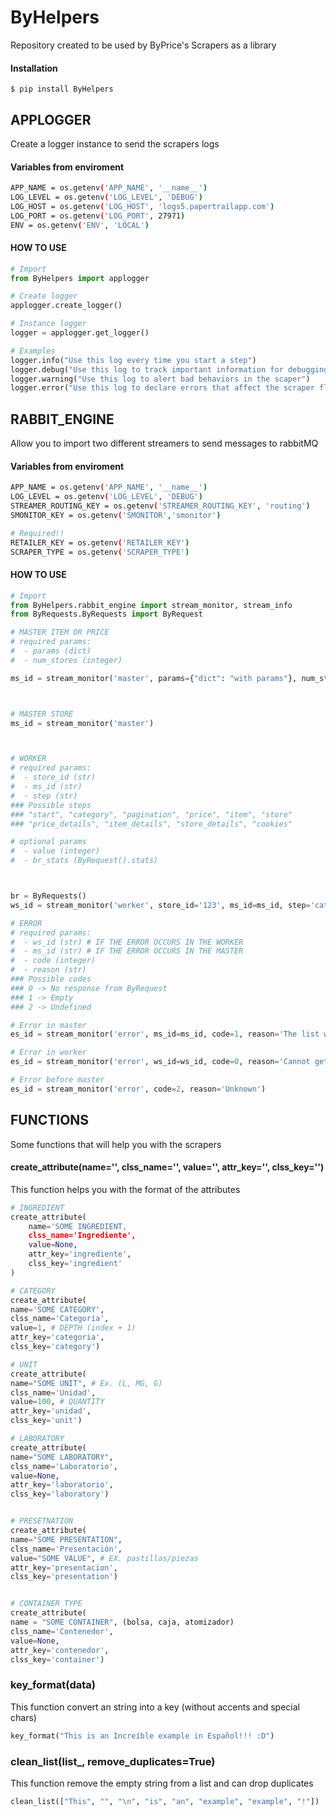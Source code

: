 # ByHelpers
Repository created to be used by ByPrice's Scrapers as a library

#### Installation
```shell
$ pip install ByHelpers
```

## APPLOGGER
Create a logger instance to send the scrapers logs


#### Variables from enviroment
```bash
APP_NAME = os.getenv('APP_NAME', '__name__')
LOG_LEVEL = os.getenv('LOG_LEVEL', 'DEBUG')
LOG_HOST = os.getenv('LOG_HOST', 'logs5.papertrailapp.com')
LOG_PORT = os.getenv('LOG_PORT', 27971)
ENV = os.getenv('ENV', 'LOCAL')
```

#### HOW TO USE
```python
# Import
from ByHelpers import applogger

# Create logger
applogger.create_logger()

# Instance logger
logger = applogger.get_logger()

# Examples
logger.info("Use this log every time you start a step")
logger.debug("Use this log to track important information for debugging")
logger.warning("Use this log to alert bad behaviors in the scaper")
logger.error("Use this log to declare errors that affect the scraper flow")

```


## RABBIT_ENGINE
Allow you to import two different streamers to send messages to rabbitMQ


#### Variables from enviroment
```bash
APP_NAME = os.getenv('APP_NAME', '__name__')
LOG_LEVEL = os.getenv('LOG_LEVEL', 'DEBUG')
STREAMER_ROUTING_KEY = os.getenv('STREAMER_ROUTING_KEY', 'routing')
SMONITOR_KEY = os.getenv('SMONITOR','smonitor')

# Required!!
RETAILER_KEY = os.getenv('RETAILER_KEY')
SCRAPER_TYPE = os.getenv('SCRAPER_TYPE')
```

#### HOW TO USE
```python
# Import
from ByHelpers.rabbit_engine import stream_monitor, stream_info
from ByRequests.ByRequests import ByRequest

# MASTER ITEM OR PRICE
# required params:
#  - params (dict)
#  - num_stores (integer)

ms_id = stream_monitor('master', params={"dict": "with params"}, num_stores=1)



# MASTER STORE
ms_id = stream_monitor('master')



# WORKER
# required params:
#  - store_id (str)
#  - ms_id (str)
#  - step (str)
### Possible steps
### "start", "category", "pagination", "price", "item", "store"
### "price_details", "item_details", "store_details", "cookies"

# optional params
#  - value (integer)
#  - br_stats (ByRequest().stats)



br = ByRequests()
ws_id = stream_monitor('worker', store_id='123', ms_id=ms_id, step='category', value=0, br.stats)

# ERROR
# required params:
#  - ws_id (str) # IF THE ERROR OCCURS IN THE WORKER
#  - ms_id (str) # IF THE ERROR OCCURS IN THE MASTER
#  - code (integer)
#  - reason (str)
### Possible codes
### 0 -> No response from ByRequest
### 1 -> Empty
### 2 -> Undefined

# Error in master
es_id = stream_monitor('error', ms_id=ms_id, code=1, reason='The list was empty')

# Error in worker
es_id = stream_monitor('error', ws_id=ws_id, code=0, reason='Cannot get soup')

# Error before master
es_id = stream_monitor('error', code=2, reason='Unknown')

```


## FUNCTIONS
Some functions that will help you with the scrapers

#### create_attribute(name='', clss_name='', value='', attr_key='', clss_key='')
This function helps you with the format of the attributes


```python
# INGREDIENT
create_attribute(
    name='SOME INGREDIENT,
    clss_name='Ingrediente',
    value=None,
    attr_key='ingrediente',
    clss_key='ingredient'
)

# CATEGORY
create_attribute(
name='SOME CATEGORY',
clss_name='Categoría',
value=1, # DEPTH (index + 1)
attr_key='categoria',
clss_key='category')

# UNIT
create_attribute(
name="SOME UNIT", # Ex. (L, MG, G)
clss_name='Unidad',
value=100, # QUANTITY
attr_key='unidad',
clss_key='unit')

# LABORATORY
create_attribute(
name="SOME LABORATORY",
clss_name='Laboratorio',
value=None,
attr_key='laboratorio',
clss_key='laboratory')


# PRESETNATION
create_attribute(
name="SOME PRESENTATION",
clss_name='Presentación',
value="SOME VALUE", # EX. pastillas/piezas
attr_key='presentacion',
clss_key='presentation')


# CONTAINER TYPE
create_attribute(
name = "SOME CONTAINER", (bolsa, caja, atomizador)
clss_name='Contenedor',
value=None,
attr_key='contenedor',
clss_key='container')

```

### key_format(data)
This function convert an string into a key (without accents and special chars)

``` python
key_format("This is an Increíble example in Español!!! :D")
```

### clean_list(list_, remove_duplicates=True)
This function remove the empty string from a list and can drop duplicates

``` python
clean_list(["This", "", "\n", "is", "an", "example", "example", "!"])
```